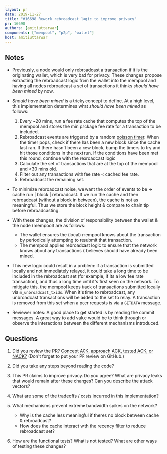 ```yaml
---
layout: pr
date: 2019-11-27
title: "#16698 Rework rebroadcast logic to improve privacy"
pr: 16698
authors: [amitiuttarwar]
components: ["mempool", "p2p", "wallet"]
host: amitiuttarwar
---
```


## Notes

- Previously, a node would only rebroadcast a transaction if it is the originating
  wallet, which is very bad for privacy. These changes propose
  extracting the rebroadcast logic from the wallet into the mempool and having all nodes
  rebroadcast a set of transactions it thinks _should have been mined_ by now.

- _Should have been mined_ is a tricky concept to define. At a high
  level, this implementation determines what _should have been mined_ as follows:
  1. Every ~20 mins, run a fee rate cache that computes the top of the mempool
     and stores the min package fee rate for a transaction to be included.
  2. Rebroadcast events are triggered by a random [poisson timer](https://github.com/bitcoin/bitcoin/blob/03f6f408ab2e9b30e1ee747b76bd9edc20b2c99d/src/net.h#L994).
  When the timer pops, check if there has been a new block since the cache last
  ran. If there hasn't been a new block, bump the timers to try and
  hit those conditions in the next run.  If the conditions have been met this
  round, continue with the rebroadcast logic
  3. Calculate the set of transactions that are at the top of the mempool and >30 mins old.
  4. Filter out any transactions with fee rate < cached fee rate.
  5. Rebroadcast the remaining set.

- To minimize rebroadcast noise, we want the order of events to be ->
  cache run | block | rebroadcast. If we run the cache and then rebroadcast
  (without a block in between), the cache is not as meaningful. Thus we store
  the block height & compare to chain tip before rebroadcasting.

- With these changes, the division of responsibility between the wallet & the
  node (mempool) are as follows:
  - The wallet ensures the (local) mempool knows about the transaction by periodically
    attempting to resubmit that transaction.
  - The mempool applies rebroadcast logic to ensure that the network knows
    about any transactions it believes should have already been mined.

- This new logic could result in a problem: if a transaction is submitted locally
  and not immediately relayed, it could take a long time to be included in the
  rebroadcast set (for example, if its a low fee rate transaction), and thus a long
  time until it's first seen on the network. To mitigate this, the mempool keeps
  track of transactions submitted locally via `m_unbroadcast_txids`. When it's
  time to rebroadcast, any unbroadcast transactions will be added to the set to
  relay. A transaction is removed from this set when a peer requests is via a
  `GETDATA` message.

- Reviewer notes: A good place to get started is by reading the commit messages.
  A great way to add value would be to think through or observe the
  interactions between the different mechanisms introduced.

## Questions

1. Did you review the PR? [Concept ACK, approach ACK, tested ACK, or
   NACK?](https://github.com/bitcoin/bitcoin/blob/master/CONTRIBUTING.md#peer-review)
   (Don't forget to put your PR review on GitHub.)

2. Did you take any steps beyond reading the code?

3. This PR claims to improve privacy. Do you agree? What are privacy leaks that
   would remain after these changes? Can you describe the attack vectors?

4. What are some of the tradeoffs / costs incurred in this implementation?

5. What mechanisms prevent extreme bandwidth spikes on the network?
    * Why is the cache less meaningful if theres no block between cache &
      rebroadcast?
    * How does the cache interact with the recency filter to reduce rebroadcast
      set?

6. How are the functional tests? What is not tested? What are other ways of
   testing these changes?
